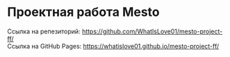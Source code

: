 # Проектная работа Mesto
Ссылка на репезиторий: https://github.com/WhatIsLove01/mesto-project-ff/ <br />
Ссылка на GitHub Pages: https://whatislove01.github.io/mesto-project-ff/
